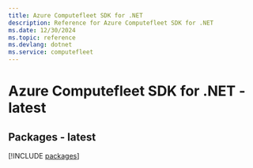 ```yaml
---
title: Azure Computefleet SDK for .NET
description: Reference for Azure Computefleet SDK for .NET
ms.date: 12/30/2024
ms.topic: reference
ms.devlang: dotnet
ms.service: computefleet
---
```

# Azure Computefleet SDK for .NET - latest
## Packages - latest
[!INCLUDE [packages](computefleet-index.md)]